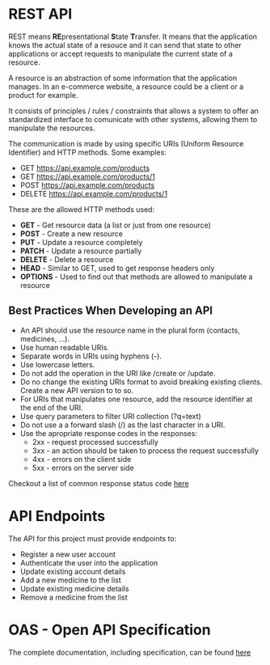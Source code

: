 # REST API

REST means **RE**presentational **S**tate **T**ransfer. It means that the application knows the actual state of a resouce and it can send that state to other applications or accept requests to manipulate the current state of a resource.

A resource is an abstraction of some information that the application manages. In an e-commerce website, a resource could be a client or a product for example.

It consists of principles / rules / constraints that allows a system to offer an standardized interface to comunicate with other systems, allowing them to manipulate the resources.

The communication is made by using specific URIs (Uniform Resource Identifier) and HTTP methods. Some examples:

* GET https://api.example.com/products
* GET https://api.example.com/products/1
* POST https://api.example.com/products
* DELETE https://api.example.com/products/1

These are the allowed HTTP methods used:

* **GET** - Get resource data (a list or just from one resource)
* **POST** - Create a new resource
* **PUT** - Update a resource completely
* **PATCH** - Update a resource partially
* **DELETE** - Delete a resource
* **HEAD** - Similar to GET, used to get response headers only
* **OPTIONS** - Used to find out that methods are allowed to manipulate a resource

## Best Practices When Developing an API

* An API should use the resource name in the plural form (contacts, medicines, ...).
* Use human readable URIs.
* Separate words in URIs using hyphens (-).
* Use lowercase letters.
* Do not add the operation in the URI like /create or /update.
* Do no change the existing URIs format to avoid breaking existing clients. Create a new API version to to so.
* For URIs that manipulates one resource, add the resource identifier at the end of the URI.
* Use query parameters to filter URI collection (?q=text)
* Do not use a a forward slash (/) as the last character in a URI.
* Use the apropriate response codes in the responses:
    * 2xx - request processed successfully
    * 3xx - an action should be taken to process the request successfully
    * 4xx - errors on the client side
    * 5xx - errors on the server side

Checkout a list of common response status code [here](./responseStatusCodes.md)


# API Endpoints

The API for this project must provide endpoints to:

* Register a new user account
* Authenticate the user into the application
* Update existing account details
* Add a new medicine to the list
* Update existing medicine details
* Remove a medicine from the list

# OAS - Open API Specification

The complete documentation, including specification, can be found [here](https://app.swaggerhub.com/apis/marqu3s/medsathome/1.0.0)
